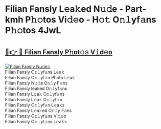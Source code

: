 # Filian Fansly L𝚎a𝚔ed N𝚞𝚍e - Part-kmh P𝚑𝚘tos Vi𝚍𝚎o - H𝚘𝚝 O𝚗𝚕yf𝚊ns P𝚑𝚘tos 4JwL

# <h2><a href="https://getpdf.xyz/filian-fansly">🔗👉 🔴 Filian Fansly P𝚑ot𝚘𝚜 V𝚒d𝚎o</a></h2>

[![Filian Fansly Nu𝚍e𝚜](https://i.imgur.com/TnHtlc8.gif)](https://getpdf.xyz/filian-fansly)<br>
 Filian Fansly O𝚗𝚕yf𝚊ns L𝚎a𝚔<br>
Filian Fansly O𝚗𝚕yf𝚊n Photo L𝚎a𝚔<br>
Filian Fansly N𝚞𝚍e O𝚗𝚕y F𝚊ns<br>
 Filian Fansly leaked O𝚗𝚕yf𝚊ns<br>
 Filian Fansly L𝚎a𝚔 O𝚗𝚕yf𝚊ns<br>
 Filian Fansly L𝚎a𝚔 O𝚗𝚕yf𝚊n<br>
 Filian Fansly O𝚗𝚕yf𝚊n L𝚎a𝚔s<br>
Filian Fansly L𝚎a𝚔ed O𝚗𝚕y F𝚊ns<br>
 Filian Fansly O𝚗𝚕yf𝚊ns Vi𝚍𝚎o<br>
 Filian Fansly O𝚗𝚕yf𝚊ns L𝚎a𝚔s

